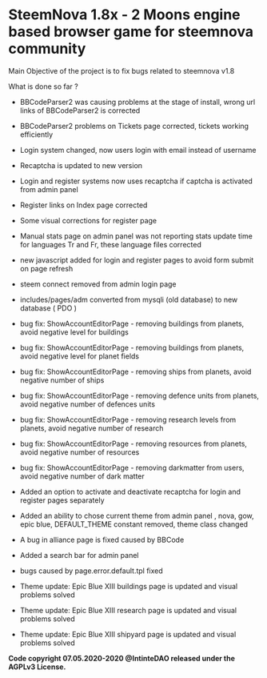 # SteemNova 1.8x - 2 Moons engine based browser game for steemnova community

Main Objective of the project is to fix bugs related to steemnova v1.8

What is done so far ?

* BBCodeParser2 was causing problems at the stage of install, wrong url links of BBCodeParser2 is corrected

* BBCodeParser2 problems on Tickets page corrected, tickets working efficiently

* Login system changed, now users login with email instead of username

* Recaptcha is updated to new version

* Login and register systems now uses recaptcha if captcha is activated from admin panel

* Register links on Index page corrected

* Some visual corrections for register page

* Manual stats page on admin panel was not reporting stats update time for languages Tr and Fr, these language files corrected

* new javascript added for login and register pages to avoid form submit on page refresh

* steem connect removed from admin login page

* includes/pages/adm converted from mysqli (old database) to new database ( PDO )

* bug fix: ShowAccountEditorPage - removing buildings from planets, avoid negative level for buildings

* bug fix: ShowAccountEditorPage - removing buildings from planets, avoid negative level for planet fields

* bug fix: ShowAccountEditorPage - removing ships from planets, avoid negative number of ships

* bug fix: ShowAccountEditorPage - removing defence units from planets, avoid negative number of defences units

* bug fix: ShowAccountEditorPage - removing research levels from planets, avoid negative number of research

* bug fix: ShowAccountEditorPage - removing resources from planets, avoid negative number of resources

* bug fix: ShowAccountEditorPage - removing darkmatter from users, avoid negative number of dark matter

* Added an option to activate and deactivate recaptcha for login and register pages separately

* Added an ability to chose current theme from admin panel , nova, gow, epic blue, DEFAULT_THEME constant removed, theme class changed

* A bug in alliance page is fixed caused by BBCode

* Added a search bar for admin panel

* bugs caused by page.error.default.tpl fixed

* Theme update: Epic Blue XIII buildings page is updated and visual problems solved

* Theme update: Epic Blue XIII research page is updated and visual problems solved

* Theme update: Epic Blue XIII shipyard page is updated and visual problems solved


**Code copyright 07.05.2020-2020 @IntinteDAO released under the AGPLv3 License.**
